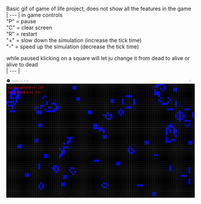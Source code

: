 
Basic gif of game of life project, does not show all the features in the game  
| --- |
in game controls  
"P" = pause  
"C" = clear screen  
"R" = restart  
"+" = slow down the simulation (increase the tick time)  
"-" = speed up the simulation (decrease the tick time)  

while paused klicking on a square will let ju change it from dead to alive or alive to dead  
| --- |  

![](Nicklas_Hidesjo_Game_Of_Life.gif)

